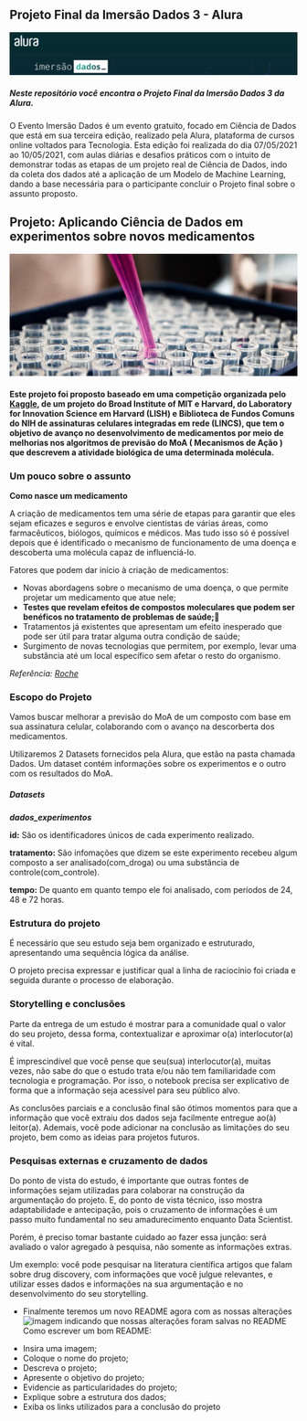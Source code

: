 ## Projeto Final da Imersão Dados 3 - Alura
![titulo](https://raw.githubusercontent.com/regiswcs/imersao-dados-desafio-final/main/img/imersao-dados.png)
<h5>Neste repositório você encontra o Projeto Final da Imersão Dados 3 da Alura.</h5>

O Evento Imersão Dados é um evento gratuito, focado em Ciência de Dados que está em sua terceira edição, realizado pela Alura, plataforma de cursos online voltados para Tecnologia. Esta edição foi realizada do dia 07/05/2021 ao 10/05/2021, com aulas diárias e desafios práticos com o intuito de demonstrar todas as etapas de um projeto real de Ciência de Dados, indo da coleta dos dados até a aplicação de um Modelo de Machine Learning, dando a base necessária para o participante concluir o Projeto final sobre o assunto proposto.

## Projeto: Aplicando Ciência de Dados em experimentos sobre novos medicamentos

![titulo](https://raw.githubusercontent.com/regiswcs/imersao-dados-desafio-final/main/img/experimentos-drogas.jpg)

#### Este projeto foi proposto baseado em uma competição organizada pelo [Kaggle](https://www.kaggle.com/c/lish-moa/overview/description), de um projeto do Broad Institute of MIT e Harvard, do Laboratory for Innovation Science em Harvard (LISH) e Biblioteca de Fundos Comuns do NIH de assinaturas celulares integradas em rede (LINCS), que tem o objetivo de avanço no desenvolvimento de medicamentos por meio de melhorias nos algoritmos de previsão do MoA ( Mecanismos de Ação ) que descrevem a atividade biológica de uma determinada molécula. 

### Um pouco sobre o assunto

**Como nasce um medicamento**

A criação de medicamentos tem uma série de etapas para garantir que eles sejam eficazes e seguros e envolve cientistas de várias áreas, como farmacêuticos, biólogos, químicos e médicos. Mas tudo isso só é possível depois que é identificado o mecanismo de funcionamento de uma doença e descoberta uma molécula capaz de influenciá-lo.

Fatores que podem dar início à criação de medicamentos: 
* Novas abordagens sobre o mecanismo de uma doença, o que permite projetar um medicamento que atue nele;
* **Testes que revelam efeitos de compostos moleculares que podem ser benéficos no tratamento de problemas de saúde;**:dart:
* Tratamentos já existentes que apresentam um efeito inesperado que pode ser útil para tratar alguma outra condição de saúde;
* Surgimento de novas tecnologias que permitem, por exemplo, levar uma substância até um local específico sem afetar o resto do organismo.

*Referência: [Roche](https://www.roche.com.br/pt/por-dentro-da-roche/como-nasce-um-medicamento.html)*

### Escopo do Projeto

Vamos buscar melhorar a previsão do MoA de um composto com base em sua assinatura celular, colaborando com o avanço na descorberta dos medicamentos.

Utilizaremos 2 Datasets fornecidos pela Alura, que estão na pasta chamada Dados. Um dataset contém informações sobre os experimentos e o outro com os resultados do MoA.

##### Datasets

**_dados_experimentos_**

**id:** São os identificadores únicos de cada experimento realizado.

**tratamento:** São infomações que dizem se este experimento recebeu algum composto a ser analisado(com_droga) ou uma substância de controle(com_controle).

**tempo:** De quanto em quanto tempo ele foi analisado, com períodos de 24, 48 e 72 horas.


### Estrutura do projeto

É necessário que seu estudo seja bem organizado e estruturado, apresentando uma sequência lógica da análise. 

O projeto precisa expressar e justificar qual a linha de raciocínio foi criada e seguida durante o processo de elaboração. 


### Storytelling e conclusões

Parte da entrega de um estudo é mostrar para a comunidade qual o valor do seu projeto, dessa forma, contextualizar e aproximar o(a) interlocutor(a) é vital. 

É imprescindível que você pense que seu(sua) interlocutor(a), muitas vezes, não sabe do que o estudo trata e/ou não tem familiaridade com tecnologia e programação. Por isso, o notebook precisa ser explicativo de forma que a informação seja acessível para seu público alvo.

As conclusões parciais e a conclusão final são ótimos momentos para que a informação que você extraiu dos dados seja facilmente entregue ao(à) leitor(a). Ademais, você pode adicionar na conclusão as limitações do seu projeto, bem como as ideias para projetos futuros.   

### Pesquisas externas e cruzamento de dados

Do ponto de vista do estudo, é importante que outras fontes de informações sejam utilizadas para colaborar na construção da argumentação do projeto. E, do ponto de vista técnico, isso mostra adaptabilidade e antecipação, pois o cruzamento de informações é um passo muito fundamental no seu amadurecimento enquanto Data Scientist.

Porém, é preciso tomar bastante cuidado ao fazer essa junção: será avaliado o valor agregado à pesquisa, não somente as informações extras. 

Um exemplo: você pode pesquisar na literatura científica artigos que falam sobre drug discovery, com informações que você julgue relevantes, e utilizar esses dados e informações na sua argumentação e no desenvolvimento do seu storytelling.

* Finalmente teremos um novo README agora com as nossas alterações
![imagem indicando que nossas alterações foram salvas no README](https://user-images.githubusercontent.com/26041581/117192571-464d7080-adb8-11eb-9a70-2cef826ed24e.png)
Como escrever um bom README:

- Insira uma imagem;
- Coloque o nome do projeto;
- Descreva o projeto;
- Apresente o objetivo do projeto;
- Evidencie as particularidades do projeto;
- Explique sobre a estrutura dos dados;
- Exiba os links utilizados para a conclusão do projeto



